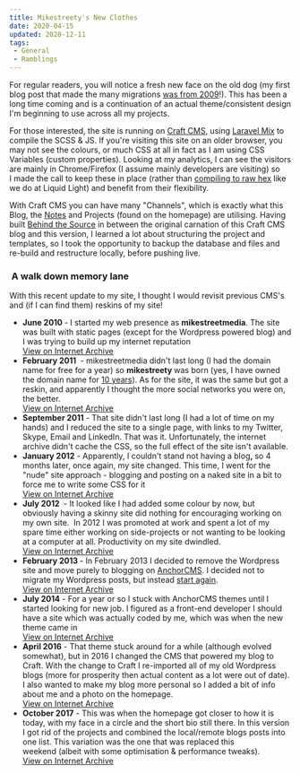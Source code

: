 ```yaml
---
title: Mikestreety's New Clothes
date: 2020-04-15
updated: 2020-12-11
tags:
 - General
 - Ramblings
---
```


<p>For regular readers, you will notice a fresh new face on the old dog (my first blog post that made the many migrations <a href="{entry:116@1:url}">was from 2009</a>!). This has been a long time coming and is a continuation of an actual theme/consistent design I'm beginning to use across all my projects.</p>
<p>For those interested, the site is running on <a href="https://craftcms.com/">Craft CMS</a>, using <a href="https://laravel-mix.com/">Laravel Mix</a> to compile the SCSS & JS. If you're visiting this site on an older browser, you may not see the colours, or much CSS at all in fact&nbsp;as I&nbsp;am using CSS Variables (custom properties). Looking at my analytics, I can see the visitors are mainly in Chrome/Firefox (I&nbsp;assume mainly developers are visiting) so I&nbsp;made the call to keep these in place (rather than <a href="{entry:160@1:url}">compiling to raw hex</a>&nbsp;like we do at Liquid Light)&nbsp;and benefit from their flexibility.</p>
<p>With Craft CMS you can have many "Channels", which is exactly what this Blog, the <a href="/notes">Notes</a> and Projects (found on the homepage) are utilising. Having built <a href="https://www.behindthesource.co.uk/">Behind the Source</a> in between the original carnation of this Craft CMS blog and this version, I&nbsp;learned a lot about structuring the project and templates, so I&nbsp;took the opportunity to backup the database and files and re-build and restructure locally, before pushing live.</p>
<h3>&nbsp;A walk down memory lane</h3>
<p>With this recent update to my site, I&nbsp;thought I&nbsp;would revisit previous CMS's and (if I&nbsp;can find them) reskins of my site!</p>
<ul><li><strong>June 2010 </strong>-&nbsp;<strong></strong>I&nbsp;started my web presence as <strong>mikestreetmedia</strong>. The site was built with static pages (except for the Wordpress powered blog) and I was trying to build up my internet reputation<a href="https://web.archive.org/web/20100613231449/http://www.mikestreetmedia.com/"><br>View on Internet Archive<br></a></li><li><strong>February&nbsp;2011&nbsp;</strong> -&nbsp;mikestreetmedia didn't last long (I&nbsp;had the domain name for free for a year) so&nbsp;<strong>mikestreety&nbsp;</strong>was born (yes, I&nbsp;have owned the domain name for <a href="https://who.is/whois/mikestreety.co.uk">10 years</a>)<strong></strong>. As for the site, it was the same but&nbsp;got a reskin, and apparently I&nbsp;thought the more social networks you were on, the better.<br><a href="https://web.archive.org/web/20110210184427/http://www.mikestreety.co.uk/">View on Internet Archive<br></a></li><li><strong>September 2011</strong> - That site didn't last long (I&nbsp;had a lot of time on my hands) and I&nbsp;reduced the site to a single page, with links to my Twitter, Skype, Email and LinkedIn. That was it. Unfortunately,&nbsp;the internet archive didn't cache the CSS, so the full effect of the site isn't available.<strong><br></strong></li><li><strong>January 2012</strong> - Apparently, I&nbsp;couldn't stand not having a blog<strong>,&nbsp;</strong>so&nbsp;4 months later, once again, my site changed. This time, I went for the "nude" site approach - blogging and posting on a naked site in a bit to force me to write some CSS for it<a href="https://web.archive.org/web/20120128142942/http://www.mikestreety.co.uk/2012/01/whats-up-blog/"><br>View on Internet Archive<br></a></li><li><strong>July 2012&nbsp;</strong> - It looked like I&nbsp;had added some colour by now, but obviously having a skinny site did nothing for encouraging working on my own site.&nbsp; In 2012 I&nbsp;was promoted at work and spent a lot of my spare time either working on side-projects or not wanting to be looking at a computer at all. Productivity on my site dwindled.<br><a href="https://web.archive.org/web/20120701214058/http://www.mikestreety.co.uk/">View on Internet Archive</a><strong><br></strong></li><li><strong>February&nbsp;2013 </strong>- In February 2013 I decided to remove the Wordpress site and move purely to blogging on <a href="https://anchorcms.com/">AnchorCMS</a>. I&nbsp;decided not to migrate my Wordpress posts, but instead <a href="{entry:8@1:url}">start again</a>.<a href="https://web.archive.org/web/20130520231347/http://mikestreety.co.uk/"><br>View on Internet Archive<br></a></li><li><strong>July 2014</strong> - For a year or so I&nbsp;stuck with AnchorCMS themes until I started looking for new job. I figured as a front-end developer I should have a site which was actually coded by me, which was when the new theme came in<a href="https://web.archive.org/web/20140730224035/http://www.mikestreety.co.uk/"><br>View on Internet Archive<br></a></li><li><strong>April 2016</strong> - That theme stuck around for a while (although evolved somewhat), but in 2016 I&nbsp;changed the CMS that powered my blog to Craft. With the change to Craft I&nbsp;re-imported all of my old Wordpress blogs (more for prosperity then actual content as a lot were out of date). I also wanted to make my blog more personal so I&nbsp;added a bit of info about me and a photo on the homepage.<a href="https://web.archive.org/web/20161221073903/https://www.mikestreety.co.uk/"><br>View on Internet Archive<br></a></li><li><strong>October 2017</strong> - This was when the homepage got closer to how it is today, with my face in a circle and the short bio still there. In this version I got rid of the projects and combined the local/remote blogs posts into one list. This variation was the one that was replaced this weekend&nbsp;(albeit with some optimisation &&nbsp;performance tweaks).<strong><br></strong><a href="https://web.archive.org/web/20171022190215/https://www.mikestreety.co.uk/">View on Internet Archive</a><strong></strong><br><strong></strong></li></ul>